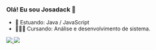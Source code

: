 ### Olá! Eu sou Josadack 👋



- 🌱 Estuando: Java / JavaScript 
- 👨🏽‍💻 Cursando: Análise e desenvolvimento de sistema.


<div>
  <a href="https://">
  <img heigth="180cm" src="https://github-readme-stats.vercel.app/api?username=Josadack&show_icons=true&theme=dark&inclaude_ali_commits=true&count_private=true"/>
    <img heigth="180cm" src="https://github-readme-stats.vercel.app/api/top-langs/?username=Josadack&layout=compact&langs_count=16&theme=dark"/>
</div>
  
  <div style="display inline_black"><br>
 
    
        
</div>

  ##
  
